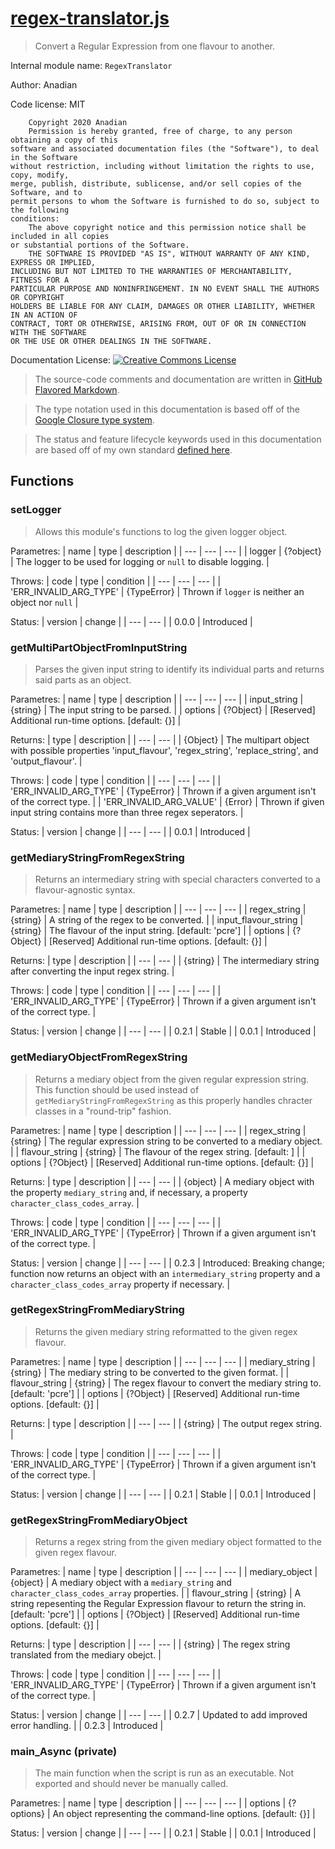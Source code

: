 # [regex-translator.js](source/regex-translator.js)
> Convert a Regular Expression from one flavour to another.

Internal module name: `RegexTranslator`

Author: Anadian

Code license: MIT
```
	Copyright 2020 Anadian
	Permission is hereby granted, free of charge, to any person obtaining a copy of this 
software and associated documentation files (the "Software"), to deal in the Software 
without restriction, including without limitation the rights to use, copy, modify, 
merge, publish, distribute, sublicense, and/or sell copies of the Software, and to 
permit persons to whom the Software is furnished to do so, subject to the following 
conditions:
	The above copyright notice and this permission notice shall be included in all copies 
or substantial portions of the Software.
	THE SOFTWARE IS PROVIDED "AS IS", WITHOUT WARRANTY OF ANY KIND, EXPRESS OR IMPLIED, 
INCLUDING BUT NOT LIMITED TO THE WARRANTIES OF MERCHANTABILITY, FITNESS FOR A 
PARTICULAR PURPOSE AND NONINFRINGEMENT. IN NO EVENT SHALL THE AUTHORS OR COPYRIGHT 
HOLDERS BE LIABLE FOR ANY CLAIM, DAMAGES OR OTHER LIABILITY, WHETHER IN AN ACTION OF 
CONTRACT, TORT OR OTHERWISE, ARISING FROM, OUT OF OR IN CONNECTION WITH THE SOFTWARE 
OR THE USE OR OTHER DEALINGS IN THE SOFTWARE.
```
Documentation License: [![Creative Commons License](https://i.creativecommons.org/l/by-sa/4.0/88x31.png)](http://creativecommons.org/licenses/by-sa/4.0/)
> The source-code comments and documentation are written in [GitHub Flavored Markdown](https://github.github.com/gfm/).

> The type notation used in this documentation is based off of the [Google Closure type system](https://github.com/google/closure-compiler/wiki/Types-in-the-Closure-Type-System).

> The status and feature lifecycle keywords used in this documentation are based off of my own standard [defined here](https://github.com/Anadian/FeatureLifeCycleStateStandard).


## Functions


### setLogger
> Allows this module's functions to log the given logger object.

Parametres:
| name | type | description |
| --- | --- | --- |
| logger | {?object} | The logger to be used for logging or `null` to disable logging. |

Throws:
| code | type | condition |
| --- | --- | --- |
| 'ERR_INVALID_ARG_TYPE' | {TypeError} | Thrown if `logger` is neither an object nor `null` |

Status:
| version | change |
| --- | --- |
| 0.0.0 | Introduced |


### getMultiPartObjectFromInputString
> Parses the given input string to identify its individual parts and returns said parts as an object.

Parametres:
| name | type | description |
| --- | --- | --- |
| input_string | {string} | The input string to be parsed.  |
| options | {?Object} | [Reserved] Additional run-time options. \[default: {}\] |

Returns:
| type | description |
| --- | --- |
| {Object} | The multipart object with possible properties 'input_flavour', 'regex_string', 'replace_string', and 'output_flavour'. |

Throws:
| code | type | condition |
| --- | --- | --- |
| 'ERR_INVALID_ARG_TYPE' | {TypeError} | Thrown if a given argument isn't of the correct type. |
| 'ERR_INVALID_ARG_VALUE' | {Error} | Thrown if given input string contains more than three regex seperators. |

Status:
| version | change |
| --- | --- |
| 0.0.1 | Introduced |


### getMediaryStringFromRegexString
> Returns an intermediary string with special characters converted to a flavour-agnostic syntax.

Parametres:
| name | type | description |
| --- | --- | --- |
| regex_string | {string} | A string of the regex to be converted.  |
| input_flavour_string | {string} | The flavour of the input string. \[default: 'pcre'\] |
| options | {?Object} | [Reserved] Additional run-time options. \[default: {}\] |

Returns:
| type | description |
| --- | --- |
| {string} | The intermediary string after converting the input regex string. |

Throws:
| code | type | condition |
| --- | --- | --- |
| 'ERR_INVALID_ARG_TYPE' | {TypeError} | Thrown if a given argument isn't of the correct type. |

Status:
| version | change |
| --- | --- |
| 0.2.1 | Stable |
| 0.0.1 | Introduced |


### getMediaryObjectFromRegexString
> Returns a mediary object from the given regular expression string. This function should be used instead of `getMediaryStringFromRegexString` as this properly handles chracter classes in a "round-trip" fashion.

Parametres:
| name | type | description |
| --- | --- | --- |
| regex_string | {string} | The regular expression string to be converted to a mediary object.  |
| flavour_string | {string} | The flavour of the regex string. \[default: \] |
| options | {?Object} | [Reserved] Additional run-time options. \[default: {}\] |

Returns:
| type | description |
| --- | --- |
| {object} | A mediary object with the property `mediary_string` and, if necessary, a property `character_class_codes_array`. |

Throws:
| code | type | condition |
| --- | --- | --- |
| 'ERR_INVALID_ARG_TYPE' | {TypeError} | Thrown if a given argument isn't of the correct type. |

Status:
| version | change |
| --- | --- |
| 0.2.3 | Introduced: Breaking change; function now returns an object with an `intermediary_string` property and a `character_class_codes_array` property if necessary. |


### getRegexStringFromMediaryString
> Returns the given mediary string reformatted to the given regex flavour.

Parametres:
| name | type | description |
| --- | --- | --- |
| mediary_string | {string} | The mediary string to be converted to the given format.  |
| flavour_string | {string} | The regex flavour to convert the mediary string to. \[default: 'pcre'\] |
| options | {?Object} | [Reserved] Additional run-time options. \[default: {}\] |

Returns:
| type | description |
| --- | --- |
| {string} | The output regex string. |

Throws:
| code | type | condition |
| --- | --- | --- |
| 'ERR_INVALID_ARG_TYPE' | {TypeError} | Thrown if a given argument isn't of the correct type. |

Status:
| version | change |
| --- | --- |
| 0.2.1 | Stable |
| 0.0.1 | Introduced |


### getRegexStringFromMediaryObject
> Returns a regex string from the given mediary object formatted to the given regex flavour.

Parametres:
| name | type | description |
| --- | --- | --- |
| mediary_object | {object} | A mediary object with a `mediary_string` and `character_class_codes_array` properties.  |
| flavour_string | {string} | A string repesenting the Regular Expression flavour to return the string in. \[default: 'pcre'\] |
| options | {?Object} | [Reserved] Additional run-time options. \[default: {}\] |

Returns:
| type | description |
| --- | --- |
| {string} | The regex string translated from the mediary obejct. |

Throws:
| code | type | condition |
| --- | --- | --- |
| 'ERR_INVALID_ARG_TYPE' | {TypeError} | Thrown if a given argument isn't of the correct type. |

Status:
| version | change |
| --- | --- |
| 0.2.7 | Updated to add improved error handling. |
| 0.2.3 | Introduced |


### main_Async (private)
> The main function when the script is run as an executable. Not exported and should never be manually called.

Parametres:
| name | type | description |
| --- | --- | --- |
| options | {?options} | An object representing the command-line options. \[default: {}\] |

Status:
| version | change |
| --- | --- |
| 0.2.1 | Stable |
| 0.0.1 | Introduced |


